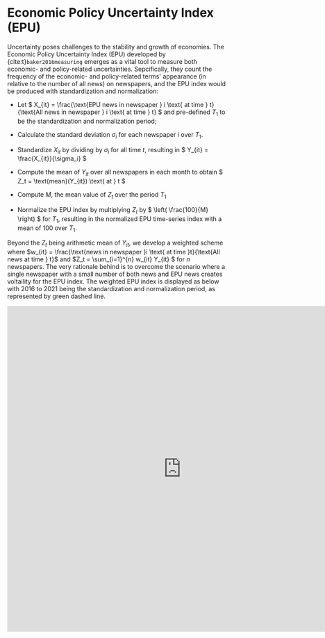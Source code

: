# Economic Policy Uncertainty Index (EPU)

Uncertainty poses challenges to the stability and growth of economies. The Economic Policy Uncertainty Index (EPU) developed by {cite:t}`baker2016measuring` emerges as a vital tool to measure both economic- and policy-related uncertainties. Sepcifically, they count the frequency of the economic- and policy-related terms' appearance (in relative to the number of all news) on newspapers, and the EPU index would be produced with standardization and normalization:

- Let $ X_{it} = \frac{\text{EPU news in newspaper } i \text{ at time } t}{\text{All news in newspaper } i \text{ at time } t} $ and pre-defined $T_1$ to be the standardization and normalization period;

- Calculate the standard deviation $\sigma_i$ for each newspaper $i$ over $T_1$.

- Standardize $X_{it}$ by dividing by $\sigma_i$ for all time $t$, resulting in $ Y_{it} = \frac{X_{it}}{\sigma_i} $

- Compute the mean of $Y_{it}$ over all newspapers in each month to obtain $ Z_t = \text{mean}(Y_{it}) \text{ at } t $

- Compute $M$, the mean value of $Z_t$ over the period $T_1$

- Normalize the EPU index by multiplying $Z_t$ by $ \left( \frac{100}{M} \right) $ for $T_1$, resulting in the normalized EPU time-series index with a mean of 100 over $T_1$.

Beyond the $Z_t$ being arithmetic mean of $Y_{it}$, we develop a weighted scheme where $w_{it} = \frac{\text{news in newspaper }i \text{ at time }t}{\text{All news at time } t}$ and $Z_t = \sum_{i=1}^{n} w_{it} Y_{it} $ for $n$ newspapers. The very rationale behind is to overcome the scenario where a single newspaper with a small number of both news and EPU news creates voltaility for the EPU index. The weighted EPU index is displayed as below with 2016 to 2021 being the standardization and normalization period, as represented by green dashed line.

<div>
<iframe src="https://worldbank.github.io/pacific-observatory/interactive/text/epu_pic.html"
frameborder="0" marginwidth="0" marginheight="0" width="800" height="750"></iframe>
</div>
